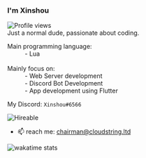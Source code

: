 ### I'm Xinshou
![Profile views](https://gpvc.arturio.dev/LeXinshou)  
Just a normal dude, passionate about coding.

<dl>
  <dt>Main programming language:</dt>
  <dd>- Lua</dd> <br>
  <dt>Mainly focus on:</dt>
  <dd>- Web Server development</dd>
  <dd>- Discord Bot Development</dd>
  <dd>- App development using Flutter</dd>
</dl> 

My Discord: ```Xinshou#6566``` 

![Hireable](https://camo.githubusercontent.com/ff7a385945142681b89aaf11bd0e9792e6a1bb9b9daf3e155275b1ebfe334b7d/68747470733a2f2f63646e2e7261776769742e636f6d2f6869656e64762f6869726561626c652f6d61737465722f7374796c65732f64656661756c742f7965732e737667)


- 📫 reach me: chairman@cloudstring.ltd


![wakatime stats](https://github-readme-stats.vercel.app/api/wakatime?username=Xinshou&layout=compact)

